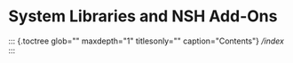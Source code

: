 System Libraries and NSH Add-Ons
================================

::: {.toctree glob="" maxdepth="1" titlesonly="" caption="Contents"}
*/index*
:::

